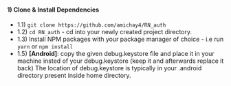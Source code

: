 
#### 1) Clone & Install Dependencies

- 1.1) `git clone https://github.com/amichay4/RN_auth`
- 1.2) `cd RN_auth` - cd into your newly created project directory.
- 1.3) Install NPM packages with your package manager of choice - i.e run `yarn` or `npm install`
- 1.5) **[Android]**: copy the  given debug.keystore file and place it in your machine insted of your debug.keystore 
       (keep it and afterwards replace it back)
       The location of debug.keystore is typically in your .android directory present inside home directory.
